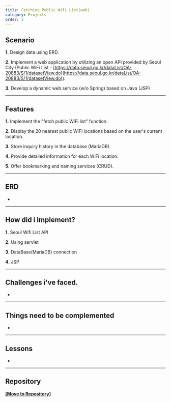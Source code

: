 ```yaml
---
title: Fetching Public Wifi List(web)
category: Projects
order: 3
---
```


## Scenario
**1.** Design data using ERD.

**2.** Implement a web application by utilizing an open API provided by Seoul City (Public WiFi List - [https://data.seoul.go.kr/dataList/OA-20883/S/1/datasetView.do](https://data.seoul.go.kr/dataList/OA-20883/S/1/datasetView.do)).

**3.** Develop a dynamic web service (w/o Spring) based on Java (JSP)

---
## Features
**1.** Implement the "fetch public WiFi list" function.

**2.** Display the 20 nearest public WiFi locations based on the user's current location.

**3.** Store inquiry history in the database (MariaDB).

**4.** Provide detailed information for each WiFi location.

**5.** Offer bookmarking and naming services (CRUD).

---
## ERD
-

---
## How did i Implement?

**1.** Seoul Wifi List API

**2.** Using servlet

**3.** DataBase(MariaDB) connection

**4.** JSP
 
---
## Challenges i've faced.

-

---
## Things need to be complemented

-

---
## Lessons

-

---
## Repository 

[**[Move to Repository]**](https://github.com/HyunsooZo/zerobase-Mission1)


